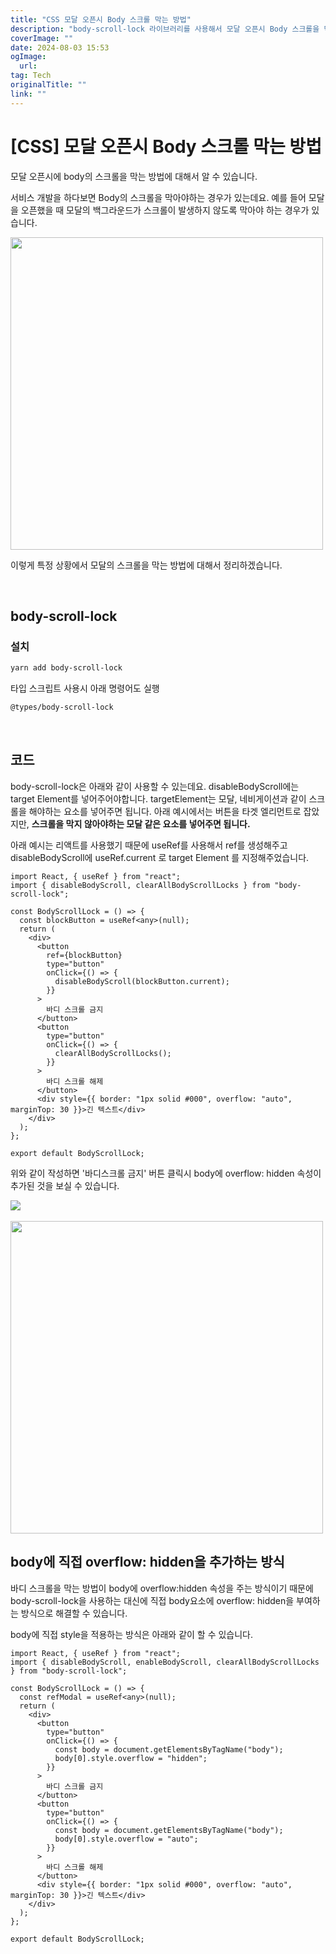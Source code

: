 ```yaml
---
title: "CSS 모달 오픈시 Body 스크롤 막는 방법"
description: "body-scroll-lock 라이브러리를 사용해서 모달 오픈시 Body 스크롤을 막는 방법에 대해서 정리합니다"
coverImage: ""
date: 2024-08-03 15:53
ogImage: 
  url: 
tag: Tech
originalTitle: ""
link: ""
---
```




# [CSS] 모달 오픈시 Body 스크롤 막는 방법

모달 오픈시에 body의 스크롤을 막는 방법에 대해서 알 수 있습니다.

서비스 개발을 하다보면 Body의 스크롤을 막아야하는 경우가 있는데요.
예를 들어 모달을 오픈했을 때 모달의 백그라운드가 스크롤이 발생하지 않도록 막아야 하는 경우가 있습니다.

<img src="/assets/img/2023-01-05-모달-오픈시-Body-스크롤-막는-방법-1.gif" width="500" />

이렇게 특정 상황에서 모달의 스크롤을 막는 방법에 대해서 정리하겠습니다.

<br>

## body-scroll-lock

### 설치

```bash
yarn add body-scroll-lock
```



<div class="content-ad"></div>

타입 스크립트 사용시 아래 명령어도 실행

```bash
@types/body-scroll-lock
```

<br>

## 코드

body-scroll-lock은 아래와 같이 사용할 수 있는데요.
disableBodyScroll에는 target Element를 넣어주어야합니다.
targetElement는 모달, 네비게이션과 같이 스크롤을 해야하는 요소를 넣어주면 됩니다.
아래 예시에서는 버튼을 타겟 엘리먼트로 잡았지만,
**스크롤을 막지 않아야하는 모달 같은 요소를 넣어주면 됩니다.**

아래 예시는 리액트를 사용했기 때문에 useRef를 사용해서 ref를 생성해주고
disableBodyScroll에 useRef.current 로 target Element 를 지정해주었습니다.

```tsx
import React, { useRef } from "react";
import { disableBodyScroll, clearAllBodyScrollLocks } from "body-scroll-lock";

const BodyScrollLock = () => {
  const blockButton = useRef<any>(null);
  return (
    <div>
      <button
        ref={blockButton}
        type="button"
        onClick={() => {
          disableBodyScroll(blockButton.current);
        }}
      >
        바디 스크롤 금지
      </button>
      <button
        type="button"
        onClick={() => {
          clearAllBodyScrollLocks();
        }}
      >
        바디 스크롤 해제
      </button>
      <div style={{ border: "1px solid #000", overflow: "auto", marginTop: 30 }}>긴 텍스트</div>
    </div>
  );
};

export default BodyScrollLock;
```



<div class="content-ad"></div>

위와 같이 작성하면 '바디스크롤 금지' 버튼 클릭시 body에 overflow: hidden 속성이 추가된 것을 보실 수 있습니다.

<img src="/assets/img/2023-01-05-모달-오픈시-Body-스크롤-막는-방법-2.png" />

<br>
<br>

<img src="/assets/img/2023-01-05-모달-오픈시-Body-스크롤-막는-방법-1.gif" width="500" />

<br>

## body에 직접 overflow: hidden을 추가하는 방식

바디 스크롤을 막는 방법이 body에 overflow:hidden 속성을 주는 방식이기 때문에
body-scroll-lock을 사용하는 대신에 직접 body요소에 overflow: hidden을 부여하는 방식으로 해결할 수 있습니다.

body에 직접 style을 적용하는 방식은 아래와 같이 할 수 있습니다.



<div class="content-ad"></div>

```tsx
import React, { useRef } from "react";
import { disableBodyScroll, enableBodyScroll, clearAllBodyScrollLocks } from "body-scroll-lock";

const BodyScrollLock = () => {
  const refModal = useRef<any>(null);
  return (
    <div>
      <button
        type="button"
        onClick={() => {
          const body = document.getElementsByTagName("body");
          body[0].style.overflow = "hidden";
        }}
      >
        바디 스크롤 금지
      </button>
      <button
        type="button"
        onClick={() => {
          const body = document.getElementsByTagName("body");
          body[0].style.overflow = "auto";
        }}
      >
        바디 스크롤 해제
      </button>
      <div style={{ border: "1px solid #000", overflow: "auto", marginTop: 30 }}>긴 텍스트</div>
    </div>
  );
};

export default BodyScrollLock;
```
